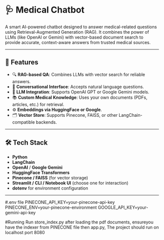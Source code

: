 # 🩺 Medical Chatbot

A smart AI-powered chatbot designed to answer medical-related questions using Retrieval-Augmented Generation (RAG). It combines the power of LLMs (like OpenAI or Gemini) with vector-based document search to provide accurate, context-aware answers from trusted medical sources.

---

## 🚀 Features

- 🔍 **RAG-based QA**: Combines LLMs with vector search for reliable answers.
- 💬 **Conversational Interface**: Accepts natural language questions.
- 🧠 **LLM Integration**: Supports OpenAI GPT or Google Gemini models.
- 📚 **Custom Medical Knowledge**: Uses your own documents (PDFs, articles, etc.) for retrieval.
- ⚙️ **Embeddings via HuggingFace or Google**.
- 🗂️ **Vector Store**: Supports Pinecone, FAISS, or other LangChain-compatible backends.

---

## 🛠️ Tech Stack

- **Python**
- **LangChain**
- **OpenAI** / **Google Gemini**
- **HuggingFace Transformers**
- **Pinecone / FAISS** (for vector storage)
- **Streamlit / CLI / Notebook UI** (choose one for interaction)
- **dotenv** for environment configuration

---
#.env file
PINECONE_API_KEY=your-pinecone-api-key
PINECONE_ENV=your-pinecone-environment
GOOGLE_API_KEY=your-gemini-api-key

#Running
Run store_index.py after loading the pdf documents, ensureyou have the indexer from PINECONE file then app.py,
The project should run on localhost port 8080



